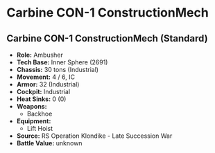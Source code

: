# Carbine CON-1 ConstructionMech
## Carbine CON-1 ConstructionMech (Standard)
- **Role:** Ambusher
- **Tech Base:** Inner Sphere (2691)
- **Chassis:** 30 tons (Industrial)
- **Movement:** 4 / 6, IC
- **Armor:** 32 (Industrial)
- **Cockpit:** Industrial
- **Heat Sinks:** 0 (0)
- **Weapons:**
  - Backhoe
- **Equipment:**
  - Lift Hoist
- **Source:** RS Operation Klondike - Late Succession War
- **Battle Value:** unknown


